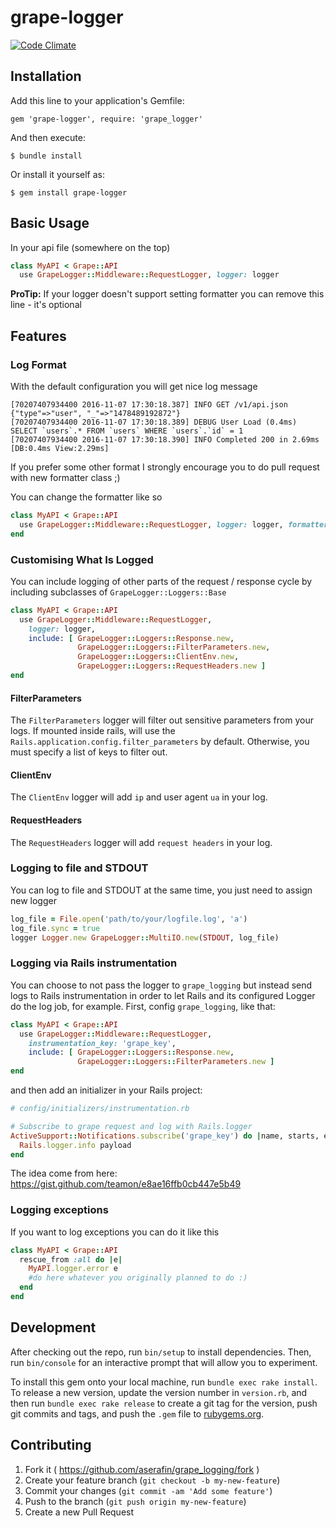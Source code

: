 # grape-logger

[![Code Climate](https://codeclimate.com/github/aserafin/grape_logging/badges/gpa.svg)](https://codeclimate.com/github/aserafin/grape_logging)

## Installation

Add this line to your application's Gemfile:

    gem 'grape-logger', require: 'grape_logger'

And then execute:

    $ bundle install

Or install it yourself as:

    $ gem install grape-logger

## Basic Usage

In your api file (somewhere on the top)

```ruby
class MyAPI < Grape::API
  use GrapeLogger::Middleware::RequestLogger, logger: logger
```

**ProTip:** If your logger doesn't support setting formatter you can remove this line - it's optional

## Features

### Log Format

With the default configuration you will get nice log message

    [70207407934400 2016-11-07 17:30:18.387] INFO GET /v1/api.json {"type"=>"user", "_"=>"1478489192872"}
    [70207407934400 2016-11-07 17:30:18.389] DEBUG User Load (0.4ms)  SELECT `users`.* FROM `users` WHERE `users`.`id` = 1
    [70207407934400 2016-11-07 17:30:18.390] INFO Completed 200 in 2.69ms [DB:0.4ms View:2.29ms]

If you prefer some other format I strongly encourage you to do pull request with new formatter class ;)

You can change the formatter like so
```ruby
class MyAPI < Grape::API
  use GrapeLogger::Middleware::RequestLogger, logger: logger, formatter: MyFormatter.new
end
```

### Customising What Is Logged

You can include logging of other parts of the request / response cycle by including subclasses of `GrapeLogger::Loggers::Base`
```ruby
class MyAPI < Grape::API
  use GrapeLogger::Middleware::RequestLogger,
    logger: logger,
    include: [ GrapeLogger::Loggers::Response.new,
               GrapeLogger::Loggers::FilterParameters.new,
               GrapeLogger::Loggers::ClientEnv.new,
               GrapeLogger::Loggers::RequestHeaders.new ]
end
```

#### FilterParameters
The `FilterParameters` logger will filter out sensitive parameters from your logs. If mounted inside rails, will use the `Rails.application.config.filter_parameters` by default. Otherwise, you must specify a list of keys to filter out.

#### ClientEnv
The `ClientEnv` logger will add `ip` and user agent `ua` in your log.

#### RequestHeaders
The `RequestHeaders` logger will add `request headers` in your log.

### Logging to file and STDOUT

You can log to file and STDOUT at the same time, you just need to assign new logger
```ruby
log_file = File.open('path/to/your/logfile.log', 'a')
log_file.sync = true
logger Logger.new GrapeLogger::MultiIO.new(STDOUT, log_file)
```

### Logging via Rails instrumentation

You can choose to not pass the logger to ```grape_logging``` but instead send logs to Rails instrumentation in order to let Rails and its configured Logger do the log job, for example.
First, config ```grape_logging```, like that:
```ruby
class MyAPI < Grape::API
  use GrapeLogger::Middleware::RequestLogger,
    instrumentation_key: 'grape_key',
    include: [ GrapeLogger::Loggers::Response.new,
               GrapeLogger::Loggers::FilterParameters.new ]
end
```

and then add an initializer in your Rails project:
```ruby
# config/initializers/instrumentation.rb

# Subscribe to grape request and log with Rails.logger
ActiveSupport::Notifications.subscribe('grape_key') do |name, starts, ends, notification_id, payload|
  Rails.logger.info payload
end
```

The idea come from here: https://gist.github.com/teamon/e8ae16ffb0cb447e5b49

### Logging exceptions

If you want to log exceptions you can do it like this
```ruby
class MyAPI < Grape::API
  rescue_from :all do |e|
    MyAPI.logger.error e
    #do here whatever you originally planned to do :)
  end
end
```
## Development

After checking out the repo, run `bin/setup` to install dependencies. Then, run `bin/console` for an interactive prompt that will allow you to experiment.

To install this gem onto your local machine, run `bundle exec rake install`. To release a new version, update the version number in `version.rb`, and then run `bundle exec rake release` to create a git tag for the version, push git commits and tags, and push the `.gem` file to [rubygems.org](https://rubygems.org).

## Contributing

1. Fork it ( https://github.com/aserafin/grape_logging/fork )
2. Create your feature branch (`git checkout -b my-new-feature`)
3. Commit your changes (`git commit -am 'Add some feature'`)
4. Push to the branch (`git push origin my-new-feature`)
5. Create a new Pull Request
